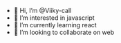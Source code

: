 - 👋 Hi, I’m @Viiky-call
- 👀 I’m interested in javascript
- 🌱 I’m currently learning react
- 💞️ I’m looking to collaborate on web


<!---
Viiky-call/Viiky-call is a ✨ special ✨ repository because its `README.md` (this file) appears on your GitHub profile.
You can click the Preview link to take a look at your changes.
--->
